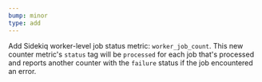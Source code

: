 ```yaml
---
bump: minor
type: add
---
```


Add Sidekiq worker-level job status metric: `worker_job_count`. This new counter metric's `status` tag will be `processed` for each job that's processed and reports another counter with the `failure` status if the job encountered an error.
